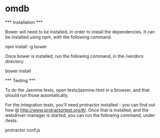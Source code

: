 # omdb

*** Installation ***

Bower will need to be installed, in order to install the dependencies. It can be installed using npm, with the following command.

npm install -g bower

Once bower is installed, run the following command, in the /vendors directory

bower install


*** Testing ***

To do the Jasmine tests, open tests/jasmine.html in a browser, and that should run those automatically.

For the integration tests, you'll need protractor installed - you can find out how @ http://www.protractortest.org/#/. Once that is installed, and the webdriver-manager is started, you can run the following command, under /tests.

protractor conf.js

